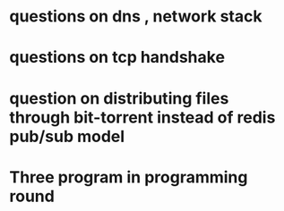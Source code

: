 # questions on dns , network stack
# questions on tcp handshake
# question on distributing files through bit-torrent instead of redis pub/sub model
#
#
# Three program in programming round


